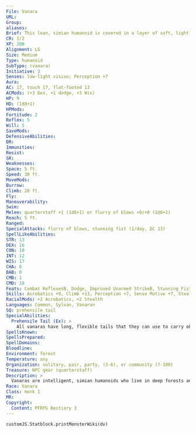 ```yaml
---
File: Vanara
URL: 
Group: 
aliases: 
Brief: This lean, simian humanoid is covered in a layer of soft, lightly colored fur and has a long, prehensile tail.
CR: 1/2
XP: 200
Alignment: LG
Size: Medium
Type: humanoid
SubType: (vanara)
Initiative: 3
Senses: low-light vision; Perception +7
Aura: 
AC: 17, touch 17, flat-footed 13
ACMods: (+3 Dex, +1 dodge, +3 Wis)
HP: 9
HD: (1d8+1)
HPMods: 
Fortitude: 2
Reflex: 5
Will: 5
SaveMods: 
DefensiveAbilities: 
DR: 
Immunities: 
Resist: 
SR: 
Weaknesses: 
Space: 5 ft.
Speed: 30 ft.
MoveMods: 
Burrow: 
Climb: 20 ft.
Fly: 
Maneuverability: 
Swim: 
Melee: quarterstaff +1 (1d6+1) or flurry of blows +0/+0 (1d6+1)
Reach: 5 ft.
Ranged: 
SpecialAttacks: flurry of blows, stunning fist (1/day, DC 13)
SpellLikeAbilities: 
STR: 13
DEX: 16
CON: 10
INT: 12
WIS: 17
CHA: 6
BAB: 0
CMB: 1
CMD: 18
Feats: Combat ReflexesB, Dodge, Improved Unarmed StrikeB, Stunning FistB
Skills: Acrobatics +9, Climb +13, Perception +7, Sense Motive +7, Stealth +9
RacialMods: +2 Acrobatics, +2 Stealth
Languages: Common, Sylvan, Vanaran
SQ: prehensile tail
SpecialAbilities:
  Prehensile Tail (Ex): >
    All vanaras have long, flexible tails that they can use to carry objects. They cannot wield weapons with their tails, but the tails do allow them to retrieve small stowed objects carried on their persons as a swift action.
SpellsKnown: 
SpellsPrepared: 
SpellDomains: 
Bloodline: 
Environment: forest
Temperature: any
Organization: solitary, pair, party, (3-6), or community (7-100)
Treasure: NPC gear (quarterstaff)
Description: >
  Vanaras are intelligent, simian humanoids who live in deep forests and jungles. They are both agile and clever, but saddled with boundless curiosity and a love of pranks that, while normally harmless, hinder ingratiations with those they encounter. A vanara's body is covered in a thin coat of soft fur, and individuals with chestnut, ivory, and even golden coats are common. Despite its fur, a vanara can grow lengthy hair on its head just like a human, and both male and female vanaras take pains to wear elaborate hairstyles for important social functions. The hair on a vanara's head matches the color of its fur. All vanaras have long, prehensile tails and handlike feet capable of well-articulated movements. A vanara stands slightly shorter than a typical human. Males weigh from 150 to 200 pounds at most, with females weighing slightly less. Vanaras live for 60 to 75 years.  Vanaras live in large, tree-top villages connected by rope-bridges and ladders. Homes are carved out of trees but usually left open to the elements except for woven leaf canopies and overhangs. Vanara villages are typically led by the community's religious leader-usually a cleric, oracle, or monk.  VANARA CHARACTERS  Vanaras are defined by their class levels-they do not possess racial Hit Dice. All vanaras have the following racial traits.  +2 Dexterity, +2 Wisdom, -2 Charisma: Vanaras are agile and insightful, but are also rather mischievous.  Climb Speed: Vanaras have a climb speed of 20 feet.  Low-Light Vision: Vanaras can see twice as far as a human in conditions of dim light.  Nimble: Vanaras have a +2 racial bonus on Acrobatics and Stealth checks.  Prehensile Tail: See above.  Languages: A vanara begins play speaking both Common and Vanaran. Vanaras with high Int scores can choose from among the following bonus languages: Aklo, Celestial, Elven, Gnome, Goblin, and Sylvan.
Race: Vanara
Class: monk 1
MR: 
Copyright:
  Content: PFRPG Bestiary 3
---
```

```dataviewjs
customJS.Statblock.printMonsterWiki(dv)
```
